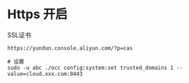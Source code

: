 # Https 开启

SSL证书

`https://yundun.console.aliyun.com/?p=cas`

```shell
# 设置
sudo -u abc ./occ config:system:set trusted_domains 1 --value=cloud.xxx.com:8443
```


